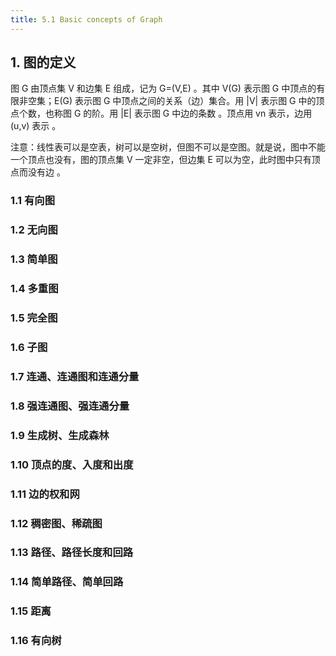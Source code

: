 ```yaml
---
title: 5.1 Basic concepts of Graph
---
```


## 1. 图的定义

图 G 由顶点集 V 和边集 E 组成，记为 G=(V,E) 。其中 V(G) 表示图 G 中顶点的有限非空集；E(G) 表示图 G 中顶点之间的关系（边）集合。用 \|V\| 表示图 G 中的顶点个数，也称图 G 的阶。用 \|E\| 表示图 G 中边的条数 。顶点用 vn 表示，边用 (u,v) 表示 。

注意：线性表可以是空表，树可以是空树，但图不可以是空图。就是说，图中不能一个顶点也没有，图的顶点集 V  一定非空，但边集 E 可以为空，此时图中只有顶点而没有边 。

### 1.1 有向图

### 1.2 无向图

### 1.3 简单图

### 1.4 多重图

### 1.5 完全图

### 1.6 子图

### 1.7 连通、连通图和连通分量

### 1.8 强连通图、强连通分量

### 1.9 生成树、生成森林

### 1.10 顶点的度、入度和出度

### 1.11 边的权和网

### 1.12 稠密图、稀疏图

### 1.13 路径、路径长度和回路

### 1.14 简单路径、简单回路

### 1.15 距离

### 1.16 有向树